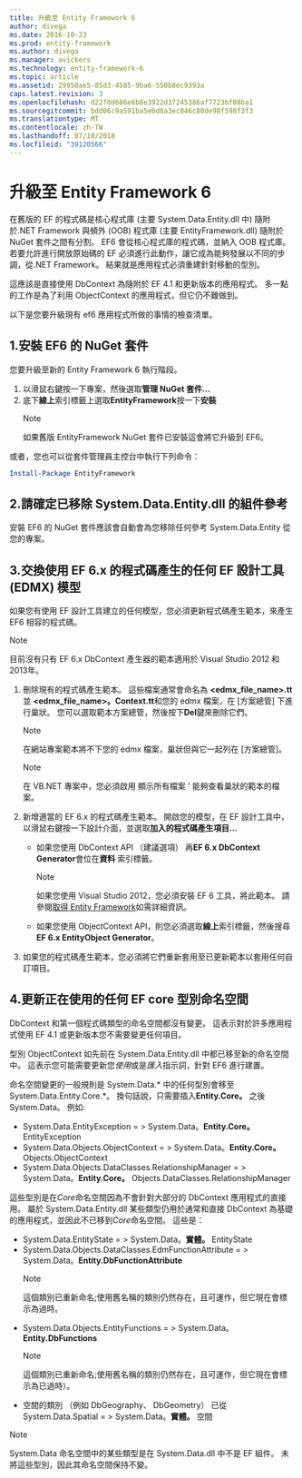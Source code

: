 ```yaml
---
title: 升級至 Entity Framework 6
author: divega
ms.date: 2016-10-23
ms.prod: entity-framework
ms.author: divega
ms.manager: avickers
ms.technology: entity-framework-6
ms.topic: article
ms.assetid: 29958ae5-85d3-4585-9ba6-550b8ec9393a
caps.latest.revision: 3
ms.openlocfilehash: d22f0d686e6b8e3922d37245386af7723bf08ba1
ms.sourcegitcommit: bdd06c9a591ba5e6d6a3ec046c80de98f598f3f3
ms.translationtype: MT
ms.contentlocale: zh-TW
ms.lasthandoff: 07/10/2018
ms.locfileid: "39120566"
---
```

# <a name="upgrading-to-entity-framework-6"></a>升級至 Entity Framework 6

在舊版的 EF 的程式碼是核心程式庫 (主要 System.Data.Entity.dll 中) 隨附於.NET Framework 與頻外 (OOB) 程式庫 (主要 EntityFramework.dll) 隨附於 NuGet 套件之間有分割。 EF6 會從核心程式庫的程式碼，並納入 OOB 程式庫。 若要允許進行開放原始碼的 EF 必須進行此動作，讓它成為能夠發展以不同的步調，從.NET Framework。 結果就是應用程式必須重建針對移動的型別。

這應該是直接使用 DbContext 為隨附於 EF 4.1 和更新版本的應用程式。 多一點的工作是為了利用 ObjectContext 的應用程式，但它仍不難做到。

以下是您要升級現有 ef6 應用程式所做的事情的檢查清單。

## <a name="1-install-the-ef6-nuget-package"></a>1.安裝 EF6 的 NuGet 套件

您要升級至新的 Entity Framework 6 執行階段。

1. 以滑鼠右鍵按一下專案，然後選取**管理 NuGet 套件...**  
2. 底下**線上**索引標籤上選取**EntityFramework**按一下**安裝**  
   > [!NOTE]
   > 如果舊版 EntityFramework NuGet 套件已安裝這會將它升級到 EF6。

或者，您也可以從套件管理員主控台中執行下列命令：

``` powershell
Install-Package EntityFramework
```

## <a name="2-ensure-that-assembly-references-to-systemdataentitydll-are-removed"></a>2.請確定已移除 System.Data.Entity.dll 的組件參考

安裝 EF6 的 NuGet 套件應該會自動會為您移除任何參考 System.Data.Entity 從您的專案。

## <a name="3-swap-any-ef-designer-edmx-models-to-use-ef-6x-code-generation"></a>3.交換使用 EF 6.x 的程式碼產生的任何 EF 設計工具 (EDMX) 模型

如果您有使用 EF 設計工具建立的任何模型，您必須更新程式碼產生範本，來產生 EF6 相容的程式碼。

> [!NOTE]
> 目前沒有只有 EF 6.x DbContext 產生器的範本適用於 Visual Studio 2012 和 2013年。

1. 刪除現有的程式碼產生範本。 這些檔案通常會命名為 **\<edmx_file_name\>.tt**並 **\<edmx_file_name\>。Context.tt**和您的 edmx 檔案，在 [方案總管] 下進行巢狀。 您可以選取範本方案總管，然後按下**Del**鍵來刪除它們。  
   > [!NOTE]
   > 在網站專案範本將不下您的 edmx 檔案，巢狀但與它一起列在 [方案總管]。  

   > [!NOTE]
   > 在 VB.NET 專案中，您必須啟用 顯示所有檔案 ' 能夠查看巢狀的範本的檔案。
2. 新增適當的 EF 6.x 的程式碼產生範本。 開啟您的模型，在 EF 設計工具中，以滑鼠右鍵按一下設計介面，並選取**加入的程式碼產生項目...**
    - 如果您使用 DbContext API （建議選項） 再**EF 6.x DbContext Generator**會位在**資料** 索引標籤。  
      > [!NOTE]
      > 如果您使用 Visual Studio 2012，您必須安裝 EF 6 工具，將此範本。 請參閱[取得 Entity Framework](~/ef6/fundamentals/install.md)如需詳細資訊。  

    - 如果您使用 ObjectContext API，則您必須選取**線上**索引標籤，然後搜尋**EF 6.x EntityObject Generator**。  
3. 如果您的程式碼產生範本，您必須將它們重新套用至已更新範本以套用任何自訂項目。

## <a name="4-update-namespaces-for-any-core-ef-types-being-used"></a>4.更新正在使用的任何 EF core 型別命名空間

DbContext 和第一個程式碼類型的命名空間都沒有變更。 這表示對於許多應用程式使用 EF 4.1 或更新版本您不需要變更任何項目。

型別 ObjectContext 如先前在 System.Data.Entity.dll 中都已移至新的命名空間中。 這表示您可能需要更新您*使用*或是*匯入*指示詞，針對 EF6 進行建置。

命名空間變更的一般規則是 System.Data.* 中的任何型別會移至 System.Data.Entity.Core.*。 換句話說，只需要插入**Entity.Core。** 之後 System.Data。 例如: 

- System.Data.EntityException = > System.Data。**Entity.Core。** EntityException  
- System.Data.Objects.ObjectContext = > System.Data。**Entity.Core。** Objects.ObjectContext  
- System.Data.Objects.DataClasses.RelationshipManager = > System.Data。**Entity.Core。** Objects.DataClasses.RelationshipManager  

這些型別是在*Core*命名空間因為不會針對大部分的 DbContext 應用程式的直接用。 屬於 System.Data.Entity.dll 某些類型仍用於通常和直接 DbContext 為基礎的應用程式，並因此不已移到*Core*命名空間。 這些是：

- System.Data.EntityState = > System.Data。**實體。** EntityState  
- System.Data.Objects.DataClasses.EdmFunctionAttribute = > System.Data。**Entity.DbFunctionAttribute**  
  > [!NOTE]
  > 這個類別已重新命名;使用舊名稱的類別仍然存在，且可運作，但它現在會標示為過時。  
- System.Data.Objects.EntityFunctions = > System.Data。**Entity.DbFunctions**  
  > [!NOTE]
  > 這個類別已重新命名;使用舊名稱的類別仍然存在，且可運作，但它現在會標示為已過時）。  
- 空間的類別 （例如 DbGeography、 DbGeometry） 已從 System.Data.Spatial = > System.Data。**實體。** 空間

> [!NOTE]
> System.Data 命名空間中的某些類型是在 System.Data.dll 中不是 EF 組件。 未將這些型別，因此其命名空間保持不變。
